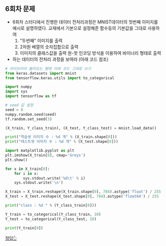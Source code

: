 ## 6회차 문제
- 6회차 스터디에서 진행한 데이터 전처리과정은 MNIST데이터의 첫번째 이미지를 예시로 설명하였다. 교재에서 기본으로 설정해준 함수등의 기본값을 그대로 사용하여
  1. "두번째" 이미지를 출력
  2. 2차원 배열의 숫자집합으로 출력
  3. 이미지의 클래스값을 출력 원-핫 인코딩 방식을 이용하여 바이너리 형태로 출력  
- 하는 데이터의 전처리 과정을 보여라 (아래 코드 참조)
```python
# 라이브러리 불러오는 형태 아래 코드 그대로 쓰기
from keras.datasets import mnist
from tensorflow.keras.utils import to_categorical

import numpy
import sys
import tensorflow as tf

# seed 값 설정
seed = 0
numpy.random.seed(seed)
tf.random.set_seed(3)

(X_train, Y_class_train), (X_test, Y_class_test) = mnist.load_data()

print("학습셋 이미지 수 : %d 개" % (X_train.shape[0])) 
print("테스트셋 이미지 수 : %d 개" % (X_test.shape[0]))

import matplotlib.pyplot as plt
plt.imshow(X_train[0], cmap='Greys')
plt.show()

for x in X_train[0]:
    for i in x:
        sys.stdout.write('%d\t' % i)
    sys.stdout.write('\n')

X_train = X_train.reshape(X_train.shape[0], 784).astype('float') / 255
X_test = X_test.reshape(X_test.shape[0], 784).astype('float64') / 255

print("class : %d " % (Y_class_train[0]))

Y_train = to_categorical(Y_class_train, 10)
Y_test = to_categorical(Y_class_test, 10)

print(Y_train[0])
```

[정답👆](https://colab.research.google.com/drive/1hFGZqrllPa4ei-4JdQL6DOqvnN3vwoUb)
